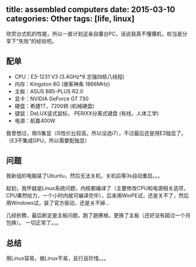 title: assembled computers
date: 2015-03-10
categories: Other
tags: [life, linux]
---
欣赏台式机的性能，所以一直计划这亲自攥台PC，话说我真不懂攥机，权当是分享下“失败”的经验吧。

## 配单
* CPU：E3-1231 V3 (3.4GHz*8 志强四核八线程)
* 内存：Kingston 8G (骇客神条 1866MHz)
* 主板：ASUS B85-PLUS R2.0
* 显卡：NVIDIA GeForce GT 730
* 硬盘：希捷1T，7200转 (机械硬盘)
* 键鼠：DeLUX竖式鼠标， PERIXX分离式键盘 (有线，人体工学)
* 电源：航嘉400W

我曾想过，用i5集显（i5性价比较高，所以没选i7），不过最后还是用E3独显了。（E3不集成GPU，所以需要配独显）

## 问题
我新组的电脑装了Ubuntu，然后无法关机，关机后等3s自动重启。。。

起初，我怀疑是Linux系统问题，内核都编译了（主要修改CPU和电源相关选项，CPU果然给力，一个小时内就可编译完毕），后来用WinPE试，还是关不了，然后用Windows试，装了官方驱动，还是关不掉...

几经折腾，最后断定是主板问题，跑了趟赛格，更换了主板（还好没有超过一个月包换）。
一切正常了。。。

## 总结
用Linux容易，做Linux不易，且行且珍惜。。。
